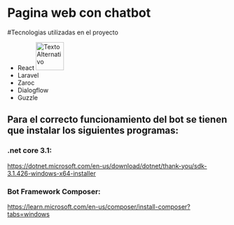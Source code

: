 # Pagina web con chatbot
#Tecnologias utilizadas en el proyecto

* React <img src="[URL de la Imagen](https://i.ibb.co/VVkSwkG/react.png)" alt="Texto Alternativo" width="64"/>
* Laravel
* Zaroc
* Dialogflow
* Guzzle

## Para el correcto funcionamiento del bot se tienen que instalar los siguientes programas:

### .net core 3.1:
https://dotnet.microsoft.com/en-us/download/dotnet/thank-you/sdk-3.1.426-windows-x64-installer

### Bot Framework Composer:
https://learn.microsoft.com/en-us/composer/install-composer?tabs=windows

